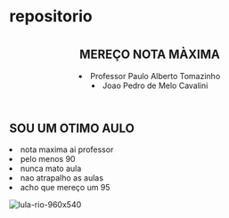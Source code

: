# repositorio
<!DOCTYPE html>
<html lang="en">
<head>
    <meta charset="UTF-8">
    <meta http-equiv="X-UA-Compatible" content="IE=edge">
    <meta name="viewport" content="width=device-width, initial-scale=1.0">
    <title>Document</title>
    <link rel="stylesheet" href="style.css">
</head>
<body>
    <header>
        <h1>           </h1>
         <h2 class="descricao_titulo">MEREÇO NOTA MÀXIMA</h2>
            <li>Professor Paulo Alberto Tomazinho</li>
            <li>Joao Pedro de Melo Cavalini</li>
        </ul>
    </header>

</body>
</html>
 <h2 class="descricao_titulo">SOU UM OTIMO AULO</h2>
 <li>nota maxima ai professor</li>
  <li>pelo menos 90</li>
   <li>nunca mato aula</li>
    <li>nao atrapalho as aulas</li>
     <li>acho que mereço um 95</li>
     
![lula-rio-960x540](https://github.com/joaozzin123/repositorio/assets/162140142/64c13a26-794a-4aed-ab0d-8434c3c948f6)
